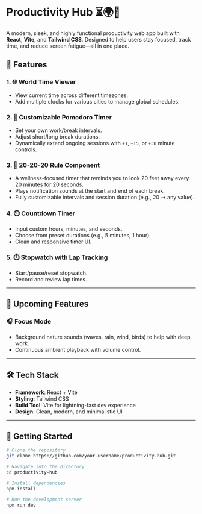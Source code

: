 # Productivity Hub ⏳🌍🎯

A modern, sleek, and highly functional productivity web app built with **React**, **Vite**, and **Tailwind CSS**. Designed to help users stay focused, track time, and reduce screen fatigue—all in one place.

## 🌟 Features

### 1. 🌐 World Time Viewer
- View current time across different timezones.
- Add multiple clocks for various cities to manage global schedules.

### 2. 🍅 Customizable Pomodoro Timer
- Set your own work/break intervals.
- Adjust short/long break durations.
- Dynamically extend ongoing sessions with `+1`, `+15`, or `+30` minute controls.

### 3. 👀 20-20-20 Rule Component
- A wellness-focused timer that reminds you to look 20 feet away every 20 minutes for 20 seconds.
- Plays notification sounds at the start and end of each break.
- Fully customizable intervals and session duration (e.g., 20 → any value).

### 4. ⏲️ Countdown Timer
- Input custom hours, minutes, and seconds.
- Choose from preset durations (e.g., 5 minutes, 1 hour).
- Clean and responsive timer UI.

### 5. ⏱️ Stopwatch with Lap Tracking
- Start/pause/reset stopwatch.
- Record and review lap times.

---

## 🔮 Upcoming Features

### 🎧 Focus Mode
- Background nature sounds (waves, rain, wind, birds) to help with deep work.
- Continuous ambient playback with volume control.

---

## 🛠️ Tech Stack

- **Framework**: React + Vite
- **Styling**: Tailwind CSS
- **Build Tool**: Vite for lightning-fast dev experience
- **Design**: Clean, modern, and minimalistic UI

---

## 🚀 Getting Started

```bash
# Clone the repository
git clone https://github.com/your-username/productivity-hub.git

# Navigate into the directory
cd productivity-hub

# Install dependencies
npm install

# Run the development server
npm run dev
